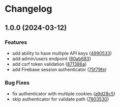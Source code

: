 # Changelog

## 1.0.0 (2024-03-12)


### Features

* add ability to have multiple API keys ([4990533](https://github.com/Cords-Connect/Cords-Platform-API/commit/499053362e1bb19c8083f252b0f99d8c8cb22c0e))
* add admin/users endpoint ([80ab683](https://github.com/Cords-Connect/Cords-Platform-API/commit/80ab68327bb0aadecb7aba285be3b26042858c7c))
* add csrf token validation ([871386a](https://github.com/Cords-Connect/Cords-Platform-API/commit/871386a8f3f05845e541cf369df47e896a4dbef5))
* add Firebase session authenticator ([75f79fe](https://github.com/Cords-Connect/Cords-Platform-API/commit/75f79fe492446a0ccc90e59ae8b0e472b9ce369f))


### Bug Fixes

* fix authenticator with multiple cookies ([a9d28c5](https://github.com/Cords-Connect/Cords-Platform-API/commit/a9d28c5cf6398c219a8dd57167272e544b08219c))
* skip authenticator for validate path ([7803530](https://github.com/Cords-Connect/Cords-Platform-API/commit/7803530787e80e3c88c4dc29025c18e4befa0f77))
